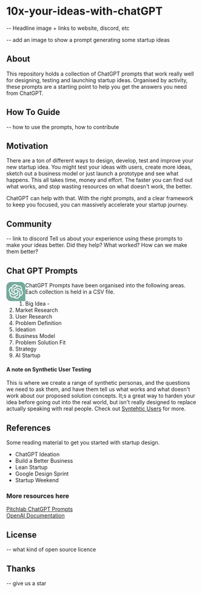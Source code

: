 # 10x-your-ideas-with-chatGPT
-- Headline image + links to website, discord, etc

-- add an image to show a prompt generating some startup ideas

## About
This repository holds a collection of ChatGPT prompts that work really well for designing, testing and launching startup ideas. Organised by activity, these prompts are a starting point to help you get the answers you need from ChatGPT.  

  
## How To Guide 
-- how to use the prompts, how to contribute 


## Motivation 
There are a ton of different ways to design, develop, test and improve your new startup idea. You might test your ideas with users, create more ideas, sketch out a business model or just launch a prototype and see what happens. This all takes time, money and effort. The faster you can find out what works, and stop wasting resources on what doesn't work, the better.  

ChatGPT can help with that. With the right prompts, and a clear framework to keep you focused, you can massively accelerate your startup journey. 

## Community
-- link to discord
Tell us about your experience using these prompts to make your ideas better. Did they help? What worked? How can we make them better? 
  

## Chat GPT Prompts 
<img src="./Images/chatgpt.png" alt="ChatGPT Logo" width="50" height="50" align="left">
ChatGPT Prompts have been organised into the following areas. Each collection is held in a CSV file.

1. Big Idea -
2. Market Research
3. User Research
4. Problem Definition
5. Ideation
6. Business Model
7. Problem Solution Fit
8. Strategy
9. AI Startup

  
#### A note on Synthetic User Testing  
This is where we create a range of synthetic personas, and the questions we need to ask them, and have them tell us what works and what doesn't work about our proposed solution concepts. It;s a great way to harden your idea before going out into the real world, but isn't really designed to replace actually speaking with real people. Check out [Syntehtic Users](https://www.syntheticusers.com/) for more.




## References 
Some reading material to get you started with startup design. 
- ChatGPT Ideation
- Build a Better Business
- Lean Startup
- Google Design Sprint
- Startup Weekend

  
### More resources here  
[Pitchlab ChatGPT Prompts](https://github.com/Pitchlab/ChatGPT-x-Ideation/blob/main/README.md)  
[OpenAI Documentation](https://platform.openai.com/docs/introduction/overview)   

  
## License 
-- what kind of open source licence

  
## Thanks 
-- give us a star


  
